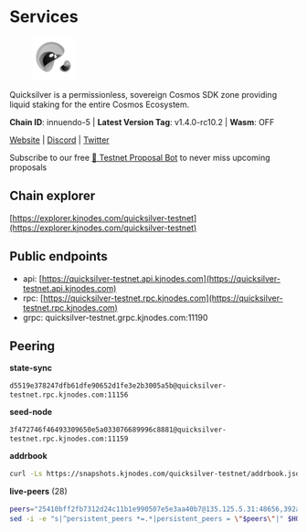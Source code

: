 # Services

<figure><img src="https://raw.githubusercontent.com/kj89/cosmos-images/main/logos/quicksilver.png" alt=""><figcaption></figcaption></figure>

Quicksilver is a permissionless, sovereign Cosmos SDK zone providing liquid staking for the entire Cosmos Ecosystem.

**Chain ID**: innuendo-5 | **Latest Version Tag**: v1.4.0-rc10.2 | **Wasm**: OFF

[Website](https://quicksilver.zone) | [Discord](https://discord.gg/quicksilverprotocol) | [Twitter](https://twitter.com/quicksilverzone)



Subscribe to our free [🤖 Testnet Proposal Bot](https://t.me/kjnodes_testnet_proposal_bot) to never miss upcoming proposals


## Chain explorer
[https://explorer.kjnodes.com/quicksilver-testnet](https://explorer.kjnodes.com/quicksilver-testnet)

## Public endpoints

* api: [https://quicksilver-testnet.api.kjnodes.com](https://quicksilver-testnet.api.kjnodes.com)
* rpc: [https://quicksilver-testnet.rpc.kjnodes.com](https://quicksilver-testnet.rpc.kjnodes.com)
* grpc: quicksilver-testnet.grpc.kjnodes.com:11190

## Peering

**state-sync**

```text
d5519e378247dfb61dfe90652d1fe3e2b3005a5b@quicksilver-testnet.rpc.kjnodes.com:11156
```

**seed-node**

```text
3f472746f46493309650e5a033076689996c8881@quicksilver-testnet.rpc.kjnodes.com:11159
```

**addrbook**
```bash
curl -Ls https://snapshots.kjnodes.com/quicksilver-testnet/addrbook.json > $HOME/.quicksilverd/config/addrbook.json
```

**live-peers** (28)
```bash
peers="25410bff2fb7312d24c11b1e990507e5e3aa40b7@135.125.5.31:48656,392a7ec2683e288866c353b7a8ac9ecc4e7b4bfc@142.165.207.19:16656,74abcb5243d4ffc43de6ad1a288d8e50adcd467e@65.109.80.176:20656,42f87cb55d5fdd222da28023613c66857398c4b8@5.22.223.252:26656,a49d8d304e96350272dca24934b8295bc81d75d2@23.227.200.10:26656,d5519e378247dfb61dfe90652d1fe3e2b3005a5b@65.109.68.190:11656,f0621c59ca7cfba98015ae2a47886fc3d9c0020c@94.130.132.227:2060,1c4274460224753e8080d0efd16c0ed88fe27fc0@51.195.145.103:26656,d4d83e209a2b096859821228ea17475f9a487a48@23.88.0.170:15651,0a3ac40a7a4ce35978c4da97be2eb6974bc3c58b@185.252.233.217:46656,e25a748120c9608c1d2a70fafa75178d862b3463@178.18.254.211:10656,a637b94cb989909cc182623748ef179b0659f148@65.109.23.114:11156,9a60250367f370dc7395c7a5b0d503cec544188f@65.108.230.113:20026,97377c16946f8e1fa69e7c2c6b7feb32c2090f09@116.202.227.117:11656,5844010472bac487748336616d450bc9f0cbc57c@65.108.72.175:29656,af8cfa944802a9bd510fc3407950a15e8be86c31@213.239.217.52:30656,17d1c0845076139a81174b1837bff598fb255d31@46.4.121.72:11156,796e72ffc343c187cd5e8397c0c09c0671d228e0@185.16.39.51:26656,0ccfc2136005f448c11dd515e22aac3e25f4b6dd@31.220.84.183:36656,78d271e4b4692ff1ee8490f3825a541558b31870@65.21.95.46:28656,c9a74cdd754a8ccc9243ac2b245e4caaa78695aa@45.85.147.96:26656,13564ca7ffcc8fa6bcc6d405c96fe8c724ec17da@88.99.213.25:11656,7781c28c240e85474425040f744b501d99120d1d@195.201.108.152:11656,a288baa951cbe92b253c01c3936d930af1d56424@5.161.142.236:26656,2aed12a25bfa92e40ccb95c88692735a9488a17e@65.109.92.79:37656,ac6068dc650358a0c8f7b774630367ba2c70fa1f@93.190.141.68:21026,858ba6bc33a6d13fdd9ddad344d788dcf91cf565@142.132.151.99:15651,03332cdbc3d354846a18992effbb8c20aa28f52a@65.21.133.125:28656"
sed -i -e "s|^persistent_peers *=.*|persistent_peers = \"$peers\"|" $HOME/.quicksilverd/config/config.toml
```

